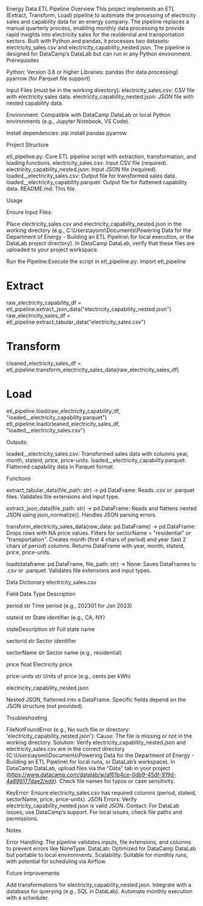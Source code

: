 Energy Data ETL Pipeline
Overview
This project implements an ETL (Extract, Transform, Load) pipeline to automate the processing of electricity sales and capability data for an energy company. The pipeline replaces a manual quarterly process, enabling monthly data processing to provide rapid insights into electricity sales for the residential and transportation sectors. Built with Python and pandas, it processes two datasets: electricity_sales.csv and electricity_capability_nested.json. The pipeline is designed for DataCamp’s DataLab but can run in any Python environment.
Prerequisites

Python: Version 3.8 or higher
Libraries:
pandas (for data processing)
pyarrow (for Parquet file support)


Input Files (must be in the working directory):
electricity_sales.csv: CSV file with electricity sales data.
electricity_capability_nested.json: JSON file with nested capability data.


Environment: Compatible with DataCamp DataLab or local Python environments (e.g., Jupyter Notebook, VS Code).

Install dependencies:
pip install pandas pyarrow

Project Structure

etl_pipeline.py: Core ETL pipeline script with extraction, transformation, and loading functions.
electricity_sales.csv: Input CSV file (required).
electricity_capability_nested.json: Input JSON file (required).
loaded__electricity_sales.csv: Output file for transformed sales data.
loaded__electricity_capability.parquet: Output file for flattened capability data.
README.md: This file.

Usage

Ensure Input Files:

Place electricity_sales.csv and electricity_capability_nested.json in the working directory (e.g., C:\Users\ayomi\Documents\Powering Data for the Department of Energy - Building an ETL Pipeline\ for local execution, or the DataLab project directory).
In DataCamp DataLab, verify that these files are uploaded to your project workspace.


Run the Pipeline:Execute the script in etl_pipeline.py:
import etl_pipeline

# Extract
raw_electricity_capability_df = etl_pipeline.extract_json_data("electricity_capability_nested.json")
raw_electricity_sales_df = etl_pipeline.extract_tabular_data("electricity_sales.csv")

# Transform
cleaned_electricity_sales_df = etl_pipeline.transform_electricity_sales_data(raw_electricity_sales_df)

# Load
etl_pipeline.load(raw_electricity_capability_df, "loaded__electricity_capability.parquet")
etl_pipeline.load(cleaned_electricity_sales_df, "loaded__electricity_sales.csv")


Outputs:

loaded__electricity_sales.csv: Transformed sales data with columns year, month, stateid, price, price-units.
loaded__electricity_capability.parquet: Flattened capability data in Parquet format.



Functions

extract_tabular_data(file_path: str) -> pd.DataFrame:
Reads .csv or .parquet files.
Validates file extensions and input type.


extract_json_data(file_path: str) -> pd.DataFrame:
Reads and flattens nested JSON using json_normalize().
Handles JSON parsing errors.


transform_electricity_sales_data(raw_data: pd.DataFrame) -> pd.DataFrame:
Drops rows with NA price values.
Filters for sectorName = "residential" or "transportation".
Creates month (first 4 chars of period) and year (last 2 chars of period) columns.
Returns DataFrame with year, month, stateid, price, price-units.


load(dataframe: pd.DataFrame, file_path: str) -> None:
Saves DataFrames to .csv or .parquet.
Validates file extensions and input types.



Data Dictionary
electricity_sales.csv



Field
Data Type
Description



period
str
Time period (e.g., 202301 for Jan 2023)


stateid
str
State identifier (e.g., CA, NY)


stateDescription
str
Full state name


sectorid
str
Sector identifier


sectorName
str
Sector name (e.g., residential)


price
float
Electricity price


price-units
str
Units of price (e.g., cents per kWh)


electricity_capability_nested.json

Nested JSON, flattened into a DataFrame.
Specific fields depend on the JSON structure (not provided).

Troubleshooting

FileNotFoundError (e.g., No such file or directory: 'electricity_capability_nested.json'):
Cause: The file is missing or not in the working directory.
Solution:
Verify electricity_capability_nested.json and electricity_sales.csv are in the correct directory (C:\Users\ayomi\Documents\Powering Data for the Department of Energy - Building an ETL Pipeline\ for local runs, or DataLab’s workspace).
In DataCamp DataLab, upload files via the "Data" tab in your project (https://www.datacamp.com/datalab/w/af61b4ce-0db9-45df-919d-4a899177dae2/edit).
Check file names for typos or case sensitivity.




KeyError: Ensure electricity_sales.csv has required columns (period, stateid, sectorName, price, price-units).
JSON Errors: Verify electricity_capability_nested.json is valid JSON.
Contact: For DataLab issues, use DataCamp’s support. For local issues, check file paths and permissions.

Notes

Error Handling: The pipeline validates inputs, file extensions, and columns to prevent errors like NoneType.
DataLab: Optimized for DataCamp DataLab but portable to local environments.
Scalability: Suitable for monthly runs, with potential for scheduling via Airflow.

Future Improvements

Add transformations for electricity_capability_nested.json.
Integrate with a database for querying (e.g., SQL in DataLab).
Automate monthly execution with a scheduler.

